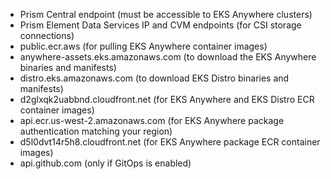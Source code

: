 
* Prism Central endpoint (must be accessible to EKS Anywhere clusters)
* Prism Element Data Services IP and CVM endpoints (for CSI storage connections)
* public.ecr.aws (for pulling EKS Anywhere container images)
* anywhere-assets.eks.amazonaws.com (to download the EKS Anywhere binaries and manifests)
* distro.eks.amazonaws.com (to download EKS Distro binaries and manifests)
* d2glxqk2uabbnd.cloudfront.net (for EKS Anywhere and EKS Distro ECR container images)
* api.ecr.us-west-2.amazonaws.com (for EKS Anywhere package authentication matching your region)
* d5l0dvt14r5h8.cloudfront.net (for EKS Anywhere package ECR container images)
* api.github.com (only if GitOps is enabled)

